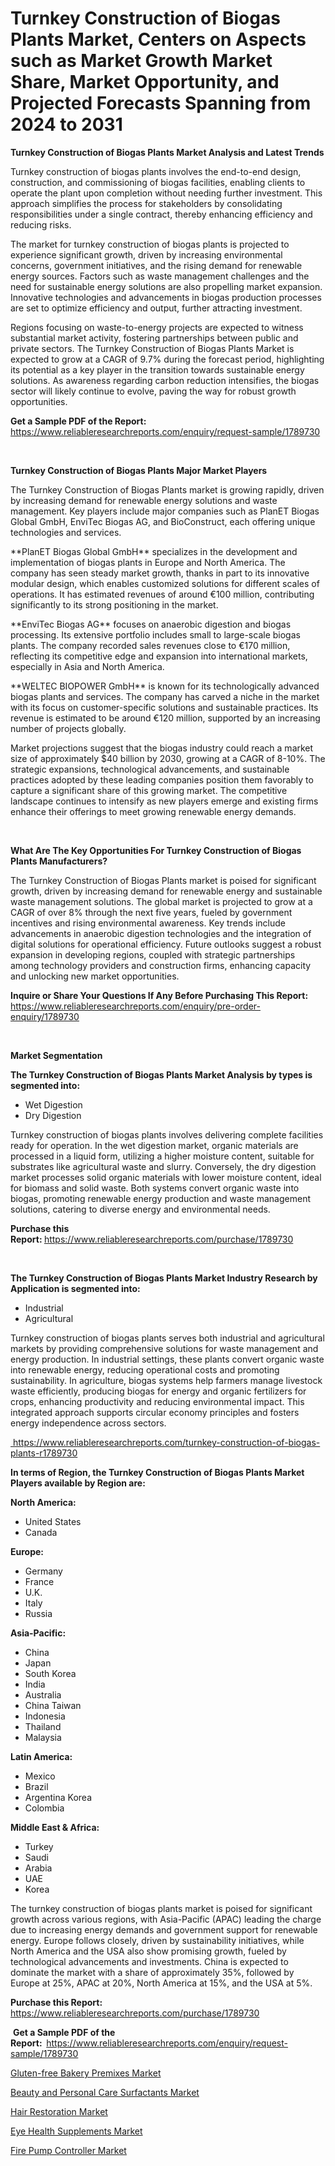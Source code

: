 <p><h1>Turnkey Construction of Biogas Plants Market, Centers on Aspects such as Market Growth Market Share, Market Opportunity, and Projected Forecasts Spanning from 2024 to 2031</h1></p><p><strong>Turnkey Construction of Biogas Plants Market Analysis and Latest Trends</strong></p>
<p><p>Turnkey construction of biogas plants involves the end-to-end design, construction, and commissioning of biogas facilities, enabling clients to operate the plant upon completion without needing further investment. This approach simplifies the process for stakeholders by consolidating responsibilities under a single contract, thereby enhancing efficiency and reducing risks.</p><p>The market for turnkey construction of biogas plants is projected to experience significant growth, driven by increasing environmental concerns, government initiatives, and the rising demand for renewable energy sources. Factors such as waste management challenges and the need for sustainable energy solutions are also propelling market expansion. Innovative technologies and advancements in biogas production processes are set to optimize efficiency and output, further attracting investment.</p><p>Regions focusing on waste-to-energy projects are expected to witness substantial market activity, fostering partnerships between public and private sectors. The Turnkey Construction of Biogas Plants Market is expected to grow at a CAGR of 9.7% during the forecast period, highlighting its potential as a key player in the transition towards sustainable energy solutions. As awareness regarding carbon reduction intensifies, the biogas sector will likely continue to evolve, paving the way for robust growth opportunities.</p></p>
<p><strong>Get a Sample PDF of the Report:&nbsp;</strong> <a href="https://www.reliableresearchreports.com/enquiry/request-sample/1789730?utm_campaign=31&utm_medium=2&utm_source=Github&utm_content=ia&utm_term=20122024&utm_id=turnkey-construction-of-biogas-plants">https://www.reliableresearchreports.com/enquiry/request-sample/1789730</a></p>
<p>&nbsp;</p>
<p><strong>Turnkey Construction of Biogas Plants Major Market Players</strong></p>
<p><p>The Turnkey Construction of Biogas Plants market is growing rapidly, driven by increasing demand for renewable energy solutions and waste management. Key players include major companies such as PlanET Biogas Global GmbH, EnviTec Biogas AG, and BioConstruct, each offering unique technologies and services.</p><p>**PlanET Biogas Global GmbH** specializes in the development and implementation of biogas plants in Europe and North America. The company has seen steady market growth, thanks in part to its innovative modular design, which enables customized solutions for different scales of operations. It has estimated revenues of around €100 million, contributing significantly to its strong positioning in the market.</p><p>**EnviTec Biogas AG** focuses on anaerobic digestion and biogas processing. Its extensive portfolio includes small to large-scale biogas plants. The company recorded sales revenues close to €170 million, reflecting its competitive edge and expansion into international markets, especially in Asia and North America.</p><p>**WELTEC BIOPOWER GmbH** is known for its technologically advanced biogas plants and services. The company has carved a niche in the market with its focus on customer-specific solutions and sustainable practices. Its revenue is estimated to be around €120 million, supported by an increasing number of projects globally.</p><p>Market projections suggest that the biogas industry could reach a market size of approximately $40 billion by 2030, growing at a CAGR of 8-10%. The strategic expansions, technological advancements, and sustainable practices adopted by these leading companies position them favorably to capture a significant share of this growing market. The competitive landscape continues to intensify as new players emerge and existing firms enhance their offerings to meet growing renewable energy demands.</p></p>
<p>&nbsp;</p>
<p><strong>What Are The Key Opportunities For Turnkey Construction of Biogas Plants Manufacturers?</strong></p>
<p><p>The Turnkey Construction of Biogas Plants market is poised for significant growth, driven by increasing demand for renewable energy and sustainable waste management solutions. The global market is projected to grow at a CAGR of over 8% through the next five years, fueled by government incentives and rising environmental awareness. Key trends include advancements in anaerobic digestion technologies and the integration of digital solutions for operational efficiency. Future outlooks suggest a robust expansion in developing regions, coupled with strategic partnerships among technology providers and construction firms, enhancing capacity and unlocking new market opportunities.</p></p>
<p><strong>Inquire or Share Your Questions If Any Before Purchasing This Report:</strong> <a href="https://www.reliableresearchreports.com/enquiry/pre-order-enquiry/1789730?utm_campaign=31&utm_medium=2&utm_source=Github&utm_content=ia&utm_term=20122024&utm_id=turnkey-construction-of-biogas-plants">https://www.reliableresearchreports.com/enquiry/pre-order-enquiry/1789730</a></p>
<p>&nbsp;</p>
<p><strong>Market Segmentation</strong></p>
<p><strong>The Turnkey Construction of Biogas Plants Market Analysis by types is segmented into:</strong></p>
<p><ul><li>Wet Digestion</li><li>Dry Digestion</li></ul></p>
<p><p>Turnkey construction of biogas plants involves delivering complete facilities ready for operation. In the wet digestion market, organic materials are processed in a liquid form, utilizing a higher moisture content, suitable for substrates like agricultural waste and slurry. Conversely, the dry digestion market processes solid organic materials with lower moisture content, ideal for biomass and solid waste. Both systems convert organic waste into biogas, promoting renewable energy production and waste management solutions, catering to diverse energy and environmental needs.</p></p>
<p><strong>Purchase this Report:&nbsp;</strong><a href="https://www.reliableresearchreports.com/purchase/1789730?utm_campaign=31&utm_medium=2&utm_source=Github&utm_content=ia&utm_term=20122024&utm_id=turnkey-construction-of-biogas-plants">https://www.reliableresearchreports.com/purchase/1789730</a></p>
<p>&nbsp;</p>
<p><strong>The Turnkey Construction of Biogas Plants Market Industry Research by Application is segmented into:</strong></p>
<p><ul><li>Industrial</li><li>Agricultural</li></ul></p>
<p><p>Turnkey construction of biogas plants serves both industrial and agricultural markets by providing comprehensive solutions for waste management and energy production. In industrial settings, these plants convert organic waste into renewable energy, reducing operational costs and promoting sustainability. In agriculture, biogas systems help farmers manage livestock waste efficiently, producing biogas for energy and organic fertilizers for crops, enhancing productivity and reducing environmental impact. This integrated approach supports circular economy principles and fosters energy independence across sectors.</p></p>
<p><a href="https://www.reliableresearchreports.com/turnkey-construction-of-biogas-plants-r1789730?utm_campaign=31&utm_medium=2&utm_source=Github&utm_content=ia&utm_term=20122024&utm_id=turnkey-construction-of-biogas-plants">&nbsp;https://www.reliableresearchreports.com/turnkey-construction-of-biogas-plants-r1789730</a></p>
<p><strong>In terms of Region, the Turnkey Construction of Biogas Plants Market Players available by Region are:</strong></p>
<p>
    <p> <strong> North America: </strong>
        <ul>
            <li>United States</li>
            <li>Canada</li>
        </ul>
        </p> 
    <p> <strong> Europe: </strong>
        <ul>
            <li>Germany</li>
            <li>France</li>
            <li>U.K.</li>
            <li>Italy</li>
            <li>Russia</li>
        </ul>
        </p> 
    <p> <strong> Asia-Pacific: </strong>
        <ul>
            <li>China</li>
            <li>Japan</li>
            <li>South Korea</li>
            <li>India</li>
            <li>Australia</li>
            <li>China Taiwan</li>
            <li>Indonesia</li>
            <li>Thailand</li>
            <li>Malaysia</li>
        </ul>
        </p> 
    <p> <strong> Latin America: </strong>
        <ul>
            <li>Mexico</li>
            <li>Brazil</li>
            <li>Argentina Korea</li>
            <li>Colombia</li>
        </ul>
        </p> 
    <p> <strong> Middle East & Africa: </strong>
        <ul>
            <li>Turkey</li>
            <li>Saudi</li>
            <li>Arabia</li>
            <li>UAE</li>
            <li>Korea</li>
        </ul>
    </p>
    </p>
<p><p>The turnkey construction of biogas plants market is poised for significant growth across various regions, with Asia-Pacific (APAC) leading the charge due to increasing energy demands and government support for renewable energy. Europe follows closely, driven by sustainability initiatives, while North America and the USA also show promising growth, fueled by technological advancements and investments. China is expected to dominate the market with a share of approximately 35%, followed by Europe at 25%, APAC at 20%, North America at 15%, and the USA at 5%.</p></p>
<p><strong>Purchase this Report: </strong><a href="https://www.reliableresearchreports.com/purchase/1789730?utm_campaign=31&utm_medium=2&utm_source=Github&utm_content=ia&utm_term=20122024&utm_id=turnkey-construction-of-biogas-plants">https://www.reliableresearchreports.com/purchase/1789730</a></p>
<p>&nbsp;<strong>Get a Sample PDF of the Report:&nbsp;&nbsp;</strong><a href="https://www.reliableresearchreports.com/enquiry/request-sample/1789730?utm_campaign=31&utm_medium=2&utm_source=Github&utm_content=ia&utm_term=20122024&utm_id=turnkey-construction-of-biogas-plants">https://www.reliableresearchreports.com/enquiry/request-sample/1789730</a></p>
<p><strong></strong></p>
<p><p><a href="https://github.com/MonroeBullock54/Market-Research-Report-List-1/blob/main/gluten-free-bakery-premixes-market.md?utm_campaign=31&utm_medium=2&utm_source=Github&utm_content=ia&utm_term=20122024&utm_id=turnkey-construction-of-biogas-plants">Gluten-free Bakery Premixes Market</a></p><p><a href="https://github.com/rahu1506/Market-Research-Report-List-6/blob/main/beauty-and-personal-care-surfactants-market.md?utm_campaign=31&utm_medium=2&utm_source=Github&utm_content=ia&utm_term=20122024&utm_id=turnkey-construction-of-biogas-plants">Beauty and Personal Care Surfactants Market</a></p><p><a href="https://www.linkedin.com/pulse/hair-restoration-market-trends-prediction-ofthe-cagr92from-f4tsf?utm_campaign=31&utm_medium=2&utm_source=Github&utm_content=ia&utm_term=20122024&utm_id=turnkey-construction-of-biogas-plants">Hair Restoration Market</a></p><p><a href="https://www.linkedin.com/pulse/market-leaders-laggards-global-eye-health-supplements-trends-cmf1f?utm_campaign=31&utm_medium=2&utm_source=Github&utm_content=ia&utm_term=20122024&utm_id=turnkey-construction-of-biogas-plants">Eye Health Supplements Market</a></p><p><a href="https://www.linkedin.com/pulse/comprehensive-fire-pump-controller-market-study-projected-njouf?utm_campaign=31&utm_medium=2&utm_source=Github&utm_content=ia&utm_term=20122024&utm_id=turnkey-construction-of-biogas-plants">Fire Pump Controller Market</a></p></p>